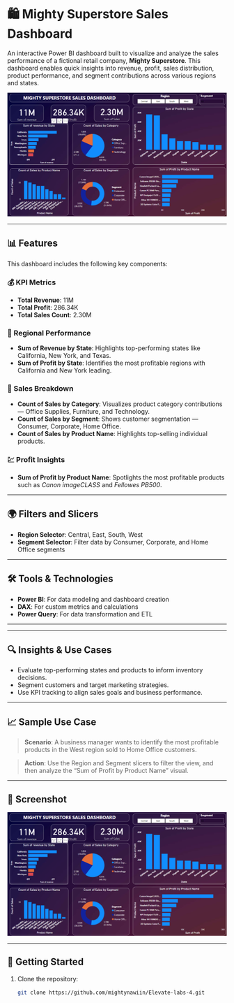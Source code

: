 # 🛍️ Mighty Superstore Sales Dashboard

An interactive Power BI dashboard built to visualize and analyze the sales performance of a fictional retail company, **Mighty Superstore**. This dashboard enables quick insights into revenue, profit, sales distribution, product performance, and segment contributions across various regions and states.

![Dashboard Screenshot](https://raw.githubusercontent.com/mightynawiin/Elevate-labs-4/main/Screenshot%202025-05-30%20195503.png)

---

## 📊 Features

This dashboard includes the following key components:

### 💰 KPI Metrics
- **Total Revenue**: 11M
- **Total Profit**: 286.34K
- **Total Sales Count**: 2.30M

### 📍 Regional Performance
- **Sum of Revenue by State**: Highlights top-performing states like California, New York, and Texas.
- **Sum of Profit by State**: Identifies the most profitable regions with California and New York leading.

### 🧩 Sales Breakdown
- **Count of Sales by Category**: Visualizes product category contributions — Office Supplies, Furniture, and Technology.
- **Count of Sales by Segment**: Shows customer segmentation — Consumer, Corporate, Home Office.
- **Count of Sales by Product Name**: Highlights top-selling individual products.

### 💹 Profit Insights
- **Sum of Profit by Product Name**: Spotlights the most profitable products such as *Canon imageCLASS* and *Fellowes PB500*.

---

## 🌍 Filters and Slicers

- **Region Selector**: Central, East, South, West
- **Segment Selector**: Filter data by Consumer, Corporate, and Home Office segments

---

## 🛠️ Tools & Technologies

- **Power BI**: For data modeling and dashboard creation
- **DAX**: For custom metrics and calculations
- **Power Query**: For data transformation and ETL

---


---

## 🔍 Insights & Use Cases

- Evaluate top-performing states and products to inform inventory decisions.
- Segment customers and target marketing strategies.
- Use KPI tracking to align sales goals and business performance.

---

## 📈 Sample Use Case

> **Scenario**: A business manager wants to identify the most profitable products in the West region sold to Home Office customers.

> **Action**: Use the Region and Segment slicers to filter the view, and then analyze the “Sum of Profit by Product Name” visual.

---

## 📸 Screenshot

![Mighty Superstore Dashboard](https://raw.githubusercontent.com/mightynawiin/Elevate-labs-4/main/Screenshot%202025-05-30%20195503.png)

---

## 🚀 Getting Started

1. Clone the repository:
   ```bash
   git clone https://github.com/mightynawiin/Elevate-labs-4.git

